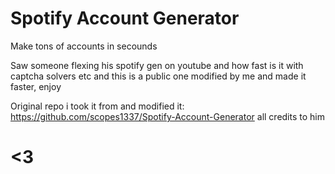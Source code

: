 # Spotify Account Generator

Make tons of accounts in secounds

Saw someone flexing his spotify gen on youtube and how fast is it with captcha solvers etc and this is a public one modified by me and made it faster, enjoy

Original repo i took it from and modified it: https://github.com/scopes1337/Spotify-Account-Generator all credits to him

# <3
